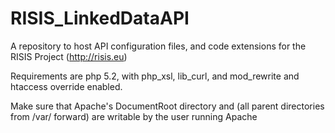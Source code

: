 RISIS_LinkedDataAPI
=================

A repository to host API configuration files, and code extensions for the RISIS Project (http://risis.eu)

Requirements are php 5.2, with php_xsl, lib_curl, and mod_rewrite and htaccess override enabled.

Make sure that Apache's DocumentRoot directory and (all parent directories from /var/ forward) are writable by the user running Apache

